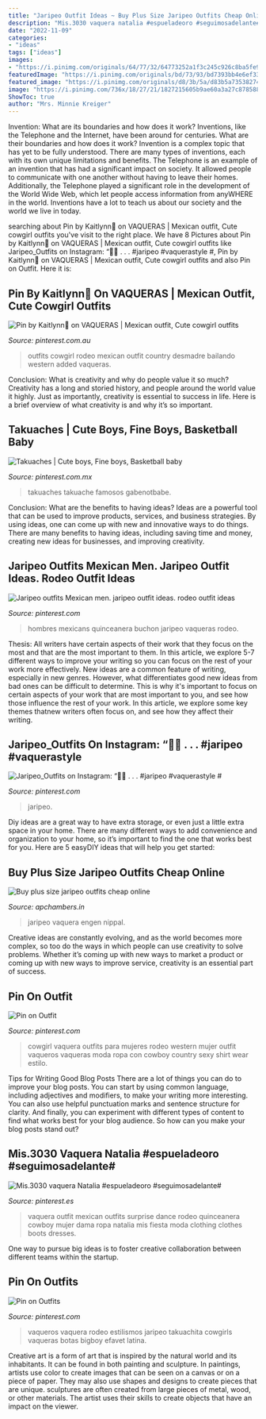 ```yaml
---
title: "Jaripeo Outfit Ideas ~ Buy Plus Size Jaripeo Outfits Cheap Online"
description: "Mis.3030 vaquera natalia #espueladeoro #seguimosadelante#"
date: "2022-11-09"
categories:
- "ideas"
tags: ["ideas"]
images:
- "https://i.pinimg.com/originals/64/77/32/64773252a1f3c245c926c8ba5fe9b116.jpg"
featuredImage: "https://i.pinimg.com/originals/bd/73/93/bd7393bb4e6ef3359d10e418c7bfd52a.jpg"
featured_image: "https://i.pinimg.com/originals/d8/3b/5a/d83b5a73538274a975dbe7c2cfbf525a.jpg"
image: "https://i.pinimg.com/736x/18/27/21/1827215605b9ae60a3a27c878588bec1.jpg"
ShowToc: true
author: "Mrs. Minnie Kreiger"
---
```



Invention: What are its boundaries and how does it work?
Inventions, like the Telephone and the Internet, have been around for centuries. What are their boundaries and how does it work? Invention is a complex topic that has yet to be fully understood. There are many types of inventions, each with its own unique limitations and benefits. The Telephone is an example of an invention that has had a significant impact on society. It allowed people to communicate with one another without having to leave their homes. Additionally, the Telephone played a significant role in the development of the World Wide Web, which let people access information from anyWHERE in the world. Inventions have a lot to teach us about our society and the world we live in today.

	

		
searching about Pin by Kaitlynn🌵 on VAQUERAS | Mexican outfit, Cute cowgirl outfits you've visit to the right place. We have 8 Pictures about Pin by Kaitlynn🌵 on VAQUERAS | Mexican outfit, Cute cowgirl outfits like Jaripeo_Outfits on Instagram: “🌵🐴 . . . #jaripeo #vaquerastyle #, Pin by Kaitlynn🌵 on VAQUERAS | Mexican outfit, Cute cowgirl outfits and also Pin on Outfit. Here it is:
		
    
## Pin By Kaitlynn🌵 On VAQUERAS | Mexican Outfit, Cute Cowgirl Outfits

<img loading=lazy src="https://i.pinimg.com/originals/d8/3b/5a/d83b5a73538274a975dbe7c2cfbf525a.jpg" onerror="this.onerror=null;this.src='https://tse1.mm.bing.net/th?id=OIP.aTqjLSc3joTpRGxHgQTLdAHaHI&amp;pid=15.1';" alt="Pin by Kaitlynn🌵 on VAQUERAS | Mexican outfit, Cute cowgirl outfits">

_Source: pinterest.com.au_

>outfits cowgirl rodeo mexican outfit country desmadre bailando western added vaqueras. 

	

Conclusion: What is creativity and why do people value it so much?
Creativity has a long and storied history, and people around the world value it highly. Just as importantly, creativity is essential to success in life. Here is a brief overview of what creativity is and why it’s so important.

    
## Takuaches | Cute Boys, Fine Boys, Basketball Baby

<img loading=lazy src="https://i.pinimg.com/736x/37/35/f1/3735f1fbda9846df805140eff6d2ac79.jpg" onerror="this.onerror=null;this.src='https://tse3.mm.bing.net/th?id=OIP.M63CIYGQ9mb5hiG9OkJRCAAAAA&amp;pid=15.1';" alt="Takuaches | Cute boys, Fine boys, Basketball baby">

_Source: pinterest.com.mx_

>takuaches takuache famosos gabenotbabe. 

	

Conclusion: What are the benefits to having ideas?
Ideas are a powerful tool that can be used to improve products, services, and business strategies. By using ideas, one can come up with new and innovative ways to do things. There are many benefits to having ideas, including saving time and money, creating new ideas for businesses, and improving creativity.

    
## Jaripeo Outfits Mexican Men. Jaripeo Outfit Ideas. Rodeo Outfit Ideas

<img loading=lazy src="https://i.pinimg.com/236x/83/7d/c8/837dc8276141412c5c35b277dc4e5c3d.jpg" onerror="this.onerror=null;this.src='https://tse1.mm.bing.net/th?id=OIP.s_0j9M6_hsWMboXfvBXv5AAAAA&amp;pid=15.1';" alt="Jaripeo outfits Mexican men. jaripeo outfit ideas. rodeo outfit ideas">

_Source: pinterest.com_

>hombres mexicans quinceanera buchon jaripeo vaqueras rodeo. 

	

Thesis: All writers have certain aspects of their work that they focus on the most and that are the most important to them. In this article, we explore 5-7 different ways to improve your writing so you can focus on the rest of your work more effectively.
New ideas are a common feature of writing, especially in new genres. However, what differentiates good new ideas from bad ones can be difficult to determine. This is why it's important to focus on certain aspects of your work that are most important to you, and see how those influence the rest of your work. In this article, we explore some key themes thatnew writers often focus on, and see how they affect their writing.

    
## Jaripeo_Outfits On Instagram: “🌵🐴 . . . #jaripeo #vaquerastyle #

<img loading=lazy src="https://i.pinimg.com/736x/18/27/21/1827215605b9ae60a3a27c878588bec1.jpg" onerror="this.onerror=null;this.src='https://tse4.mm.bing.net/th?id=OIP.yYcRSWCTi_ShdsJfXrOM4wHaJQ&amp;pid=15.1';" alt="Jaripeo_Outfits on Instagram: “🌵🐴 . . . #jaripeo #vaquerastyle #">

_Source: pinterest.com_

>jaripeo. 

	

Diy ideas are a great way to have extra storage, or even just a little extra space in your home. There are many different ways to add convenience and organization to your home, so it’s important to find the one that works best for you. Here are 5 easyDIY ideas that will help you get started: 

    
## Buy Plus Size Jaripeo Outfits Cheap Online

<img loading=lazy src="https://i.pinimg.com/originals/59/34/0f/59340f1b81c1ef755280d7567e7afb43.jpg" onerror="this.onerror=null;this.src='https://tse1.mm.bing.net/th?id=OIP.sTCfa1OiOvu38tSg49LV5wHaHa&amp;pid=15.1';" alt="Buy plus size jaripeo outfits cheap online">

_Source: apchambers.in_

>jaripeo vaquera engen nippal. 

	

Creative ideas are constantly evolving, and as the world becomes more complex, so too do the ways in which people can use creativity to solve problems. Whether it’s coming up with new ways to market a product or coming up with new ways to improve service, creativity is an essential part of success.

    
## Pin On Outfit

<img loading=lazy src="https://i.pinimg.com/originals/3c/b3/a4/3cb3a471d97a635a8bf1a9b804dc6d6f.jpg" onerror="this.onerror=null;this.src='https://tse2.mm.bing.net/th?id=OIP.jp9fpbBCzL0f7R8zrWr8xQHaJ4&amp;pid=15.1';" alt="Pin on Outfit">

_Source: pinterest.com_

>cowgirl vaquera outfits para mujeres rodeo western mujer outfit vaqueros vaqueras moda ropa con cowboy country sexy shirt wear estilo. 

	

Tips for Writing Good Blog Posts
There are a lot of things you can do to improve your blog posts. You can start by using common language, including adjectives and modifiers, to make your writing more interesting. You can also use helpful punctuation marks and sentence structure for clarity. And finally, you can experiment with different types of content to find what works best for your blog audience. So how can you make your blog posts stand out?

    
## Mis.3030 Vaquera Natalia #espueladeoro #seguimosadelante#

<img loading=lazy src="https://i.pinimg.com/originals/64/77/32/64773252a1f3c245c926c8ba5fe9b116.jpg" onerror="this.onerror=null;this.src='https://tse3.mm.bing.net/th?id=OIP.2G5kqzcadQjcBmvYkkRAuQHaFm&amp;pid=15.1';" alt="Mis.3030 vaquera Natalia #espueladeoro #seguimosadelante#">

_Source: pinterest.es_

>vaquera outfit mexican outfits surprise dance rodeo quinceanera cowboy mujer dama ropa natalia mis fiesta moda clothing clothes boots dresses. 

	

One way to pursue big ideas is to foster creative collaboration between different teams within the startup.

    
## Pin On Outfits

<img loading=lazy src="https://i.pinimg.com/originals/bd/73/93/bd7393bb4e6ef3359d10e418c7bfd52a.jpg" onerror="this.onerror=null;this.src='https://tse3.mm.bing.net/th?id=OIP.naj99NTe5Zg7_23iSqnoTwHaJp&amp;pid=15.1';" alt="Pin on Outfits">

_Source: pinterest.com_

>vaqueros vaquera rodeo estilismos jaripeo takuachita cowgirls vaqueras botas bigboy efavet latina. 

	

Creative art is a form of art that is inspired by the natural world and its inhabitants. It can be found in both painting and sculpture. In paintings, artists use color to create images that can be seen on a canvas or on a piece of paper. They may also use shapes and designs to create pieces that are unique. sculptures are often created from large pieces of metal, wood, or other materials. The artist uses their skills to create objects that have an impact on the viewer.

